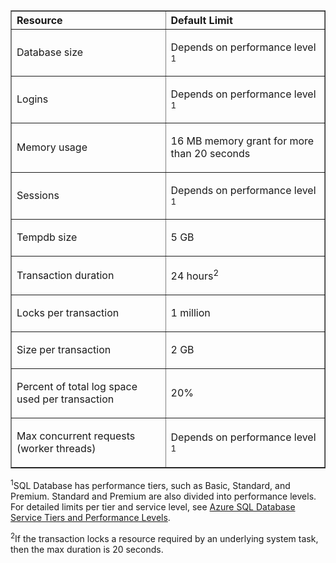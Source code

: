 <table cellspacing="0" border="1">
<tr>
   <th align="left" valign="middle">Resource</th>
   <th align="left" valign="middle">Default Limit</th>
</tr>
<tr>
   <td valign="middle"><p>Database size</p></td>
   <td valign="middle"><p>Depends on performance level <sup>1</sup></p></td>
</tr>
<tr>
   <td valign="middle"><p>Logins</p></td>
   <td valign="middle"><p>Depends on performance level <sup>1</sup></p></td>
</tr>
<tr>
   <td valign="middle"><p>Memory usage</p></td>
   <td valign="middle"><p>16 MB memory grant for more than 20 seconds</p></td>
</tr>
<tr>
   <td valign="middle"><p>Sessions</p></td>
   <td valign="middle"><p>Depends on performance level <sup>1</sup></p></td>
</tr>
<tr>
   <td valign="middle"><p>Tempdb size</p></td>
   <td valign="middle"><p>5 GB</p></td>
</tr>
<tr>
   <td valign="middle"><p>Transaction duration</p></td>
   <td valign="middle"><p>24 hours<sup>2</sup></p></td>
</tr>
<tr>
   <td valign="middle"><p>Locks per transaction</p></td>
   <td valign="middle"><p>1 million</p></td>
</tr>
<tr>
   <td valign="middle"><p>Size per transaction</p></td>
   <td valign="middle"><p>2 GB</p></td>
</tr>
<tr>
   <td valign="middle"><p>Percent of total log space used per transaction</p></td>
   <td valign="middle"><p>20%</p></td>
</tr>
<tr>
   <td valign="middle"><p>Max concurrent requests (worker threads)</p></td>
   <td valign="middle"><p>Depends on performance level <sup>1</sup></p></td>
</tr>
</table>

<sup>1</sup>SQL Database has performance tiers, such as Basic, Standard, and Premium. Standard and Premium are also divided into performance levels. For detailed limits per tier and service level, see [Azure SQL Database Service Tiers and Performance Levels](https://msdn.microsoft.com/library/azure/dn741336.aspx).

<sup>2</sup>If the transaction locks a resource required by an underlying system task, then the max duration is 20 seconds.